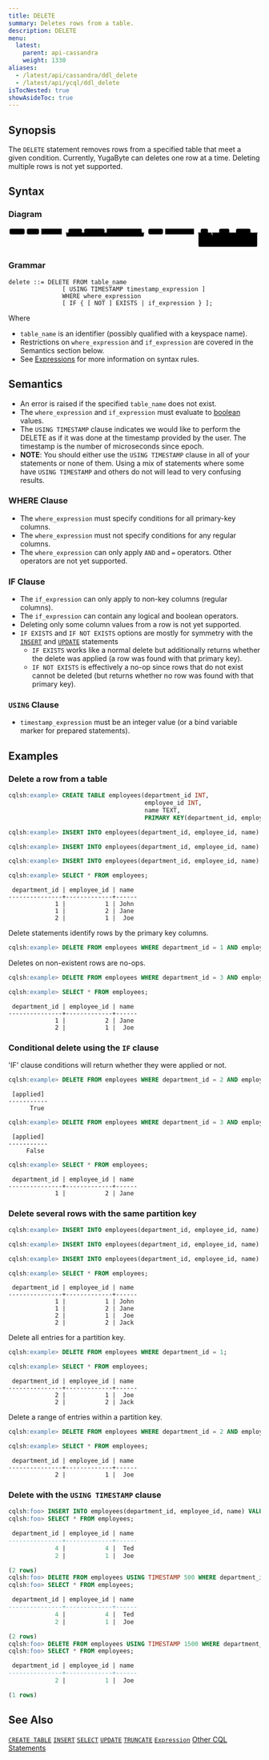 ```yaml
---
title: DELETE
summary: Deletes rows from a table.
description: DELETE
menu:
  latest:
    parent: api-cassandra
    weight: 1330
aliases:
  - /latest/api/cassandra/ddl_delete
  - /latest/api/ycql/ddl_delete
isTocNested: true
showAsideToc: true
---
```


## Synopsis
The `DELETE` statement removes rows from a specified table that meet a given condition. Currently, YugaByte can deletes one row at a time. Deleting multiple rows is not yet supported.

## Syntax
### Diagram
<svg class="rrdiagram" version="1.1" xmlns:xlink="http://www.w3.org/1999/xlink" xmlns="http://www.w3.org/2000/svg" width="1121" height="95" viewbox="0 0 1121 95"><path class="connector" d="M0 22h5m67 0h10m54 0h10m91 0h30m60 0h10m90 0h10m155 0h20m-360 0q5 0 5 5v8q0 5 5 5h335q5 0 5-5v-8q0-5 5-5m5 0h10m65 0h10m128 0h30m32 0h50m45 0h20m-80 0q5 0 5 5v8q0 5 5 5h55q5 0 5-5v-8q0-5 5-5m5 0h10m64 0h20m-194 0q5 0 5 5v35q0 5 5 5h5m98 0h66q5 0 5-5v-35q0-5 5-5m5 0h20m-276 0q5 0 5 5v53q0 5 5 5h251q5 0 5-5v-53q0-5 5-5m5 0h5"/><rect class="literal" x="5" y="5" width="67" height="25" rx="7"/><text class="text" x="15" y="22">DELETE</text><rect class="literal" x="82" y="5" width="54" height="25" rx="7"/><text class="text" x="92" y="22">FROM</text><a xlink:href="../grammar_diagrams#table-name"><rect class="rule" x="146" y="5" width="91" height="25"/><text class="text" x="156" y="22">table_name</text></a><rect class="literal" x="267" y="5" width="60" height="25" rx="7"/><text class="text" x="277" y="22">USING</text><rect class="literal" x="337" y="5" width="90" height="25" rx="7"/><text class="text" x="347" y="22">TIMESTAMP</text><a xlink:href="../grammar_diagrams#timestamp-expression"><rect class="rule" x="437" y="5" width="155" height="25"/><text class="text" x="447" y="22">timestamp_expression</text></a><rect class="literal" x="622" y="5" width="65" height="25" rx="7"/><text class="text" x="632" y="22">WHERE</text><a xlink:href="../grammar_diagrams#where-expression"><rect class="rule" x="697" y="5" width="128" height="25"/><text class="text" x="707" y="22">where_expression</text></a><rect class="literal" x="855" y="5" width="32" height="25" rx="7"/><text class="text" x="865" y="22">IF</text><rect class="literal" x="937" y="5" width="45" height="25" rx="7"/><text class="text" x="947" y="22">NOT</text><rect class="literal" x="1012" y="5" width="64" height="25" rx="7"/><text class="text" x="1022" y="22">EXISTS</text><a xlink:href="../grammar_diagrams#if-expression"><rect class="rule" x="917" y="50" width="98" height="25"/><text class="text" x="927" y="67">if_expression</text></a></svg>

### Grammar
```
delete ::= DELETE FROM table_name
               [ USING TIMESTAMP timestamp_expression ]
               WHERE where_expression
               [ IF { [ NOT ] EXISTS | if_expression } ];
```
Where

- `table_name` is an identifier (possibly qualified with a keyspace name).
- Restrictions on `where_expression` and `if_expression` are covered in the Semantics section below.
- See [Expressions](..#expressions) for more information on syntax rules.

## Semantics

 - An error is raised if the specified `table_name` does not exist.
 - The `where_expression` and `if_expression` must evaluate to [boolean](../type_bool) values.
 - The `USING TIMESTAMP` clause indicates we would like to perform the DELETE as if it was done at the
   timestamp provided by the user. The timestamp is the number of microseconds since epoch.
 - **NOTE**: You should either use the `USING TIMESTAMP` clause in all of your statements or none of
   them. Using a mix of statements where some have `USING TIMESTAMP` and others do not will lead to
   very confusing results.

### WHERE Clause

 - The `where_expression` must specify conditions for all primary-key columns.
 - The `where_expression` must not specify conditions for any regular columns.
 - The `where_expression` can only apply `AND` and `=` operators. Other operators are not yet supported.
 
### IF Clause

 - The `if_expression` can only apply to non-key columns (regular columns).
 - The `if_expression` can contain any logical and boolean operators.
 - Deleting only some column values from a row is not yet supported.
 - `IF EXISTS` and `IF NOT EXISTS` options are mostly for symmetry with the [`INSERT`](../dml_insert) and [`UPDATE`](dml_update) statements
   - `IF EXISTS` works like a normal delete but additionally returns whether the delete was applied (a row was found with that primary key).
   - `IF NOT EXISTS` is effectively a no-op since rows that do not exist cannot be deleted (but returns whether no row was found with that primary key).

### `USING` Clause
 - `timestamp_expression` must be an integer value (or a bind variable marker for prepared statements).

## Examples

### Delete a row from a table

```{.sql .copy .separator-gt} 
cqlsh:example> CREATE TABLE employees(department_id INT, 
                                      employee_id INT, 
                                      name TEXT, 
                                      PRIMARY KEY(department_id, employee_id));
```
```{.sql .copy .separator-gt} 
cqlsh:example> INSERT INTO employees(department_id, employee_id, name) VALUES (1, 1, 'John');
```
```{.sql .copy .separator-gt}
cqlsh:example> INSERT INTO employees(department_id, employee_id, name) VALUES (1, 2, 'Jane');
```
```{.sql .copy .separator-gt}
cqlsh:example> INSERT INTO employees(department_id, employee_id, name) VALUES (2, 1, 'Joe');
```
```{.sql .copy .separator-gt}
cqlsh:example> SELECT * FROM employees;
```
```
 department_id | employee_id | name
---------------+-------------+------
             1 |           1 | John
             1 |           2 | Jane
             2 |           1 |  Joe
```
Delete statements identify rows by the primary key columns.
```{.sql .copy .separator-gt}
cqlsh:example> DELETE FROM employees WHERE department_id = 1 AND employee_id = 1;
```
Deletes on non-existent rows are no-ops.
```{.sql .copy .separator-gt}
cqlsh:example> DELETE FROM employees WHERE department_id = 3 AND employee_id = 1;
```
```{.sql .copy .separator-gt}
cqlsh:example> SELECT * FROM employees;
```
```
 department_id | employee_id | name
---------------+-------------+------
             1 |           2 | Jane
             2 |           1 |  Joe
```
### Conditional delete using the `IF` clause

'IF' clause conditions will return whether they were applied or not.
```{.sql .copy .separator-gt}
cqlsh:example> DELETE FROM employees WHERE department_id = 2 AND employee_id = 1 IF name = 'Joe';
```
```
 [applied]
-----------
      True
```
```{.sql .copy .separator-gt}
cqlsh:example> DELETE FROM employees WHERE department_id = 3 AND employee_id = 1 IF EXISTS;
```
```
 [applied]
-----------
     False
```
```{.sql .copy .separator-gt}
cqlsh:example> SELECT * FROM employees;
```
```
 department_id | employee_id | name
---------------+-------------+------
             1 |           2 | Jane
```

### Delete several rows with the same partition key

```{.sql .copy .separator-gt}
cqlsh:example> INSERT INTO employees(department_id, employee_id, name) VALUES (1, 1, 'John');
```
```{.sql .copy .separator-gt}
cqlsh:example> INSERT INTO employees(department_id, employee_id, name) VALUES (2, 1, 'Joe');
```
```{.sql .copy .separator-gt}
cqlsh:example> INSERT INTO employees(department_id, employee_id, name) VALUES (2, 2, 'Jack');
```
```{.sql .copy .separator-gt}
cqlsh:example> SELECT * FROM employees;
```
```
 department_id | employee_id | name
---------------+-------------+------
             1 |           1 | John
             1 |           2 | Jane
             2 |           1 |  Joe
             2 |           2 | Jack
```

Delete all entries for a partition key.
```{.sql .copy .separator-gt}
cqlsh:example> DELETE FROM employees WHERE department_id = 1;
```
```{.sql .copy .separator-gt}
cqlsh:example> SELECT * FROM employees;
```
```
 department_id | employee_id | name
---------------+-------------+------
             2 |           1 |  Joe
             2 |           2 | Jack
```
Delete a range of entries within a partition key.
```{.sql .copy .separator-gt}
cqlsh:example> DELETE FROM employees WHERE department_id = 2 AND employee_id >= 2 AND employee_id < 4;
```
```{.sql .copy .separator-gt}
cqlsh:example> SELECT * FROM employees;
```
```
 department_id | employee_id | name
---------------+-------------+------
             2 |           1 |  Joe
```

### Delete with the `USING TIMESTAMP` clause
```{.sql .copy .separator-gt}
cqlsh:foo> INSERT INTO employees(department_id, employee_id, name) VALUES (4, 4, 'Ted') USING TIMESTAMP 1000;
cqlsh:foo> SELECT * FROM employees;

 department_id | employee_id | name
---------------+-------------+------
             4 |           4 |  Ted
             2 |           1 |  Joe

(2 rows)
cqlsh:foo> DELETE FROM employees USING TIMESTAMP 500 WHERE department_id = 4 AND employee_id = 4; -- not applied since timestamp is lower than 1000
cqlsh:foo> SELECT * FROM employees;

 department_id | employee_id | name
---------------+-------------+------
             4 |           4 |  Ted
             2 |           1 |  Joe

(2 rows)
cqlsh:foo> DELETE FROM employees USING TIMESTAMP 1500 WHERE department_id = 4 AND employee_id = 4; -- applied since timestamp is higher than 1000.
cqlsh:foo> SELECT * FROM employees;

 department_id | employee_id | name
---------------+-------------+------
             2 |           1 |  Joe

(1 rows)
```

## See Also

[`CREATE TABLE`](../ddl_create_table)
[`INSERT`](../dml_insert)
[`SELECT`](../dml_select)
[`UPDATE`](../dml_update)
[`TRUNCATE`](../dml_truncate)
[`Expression`](..#expressions)
[Other CQL Statements](..)
